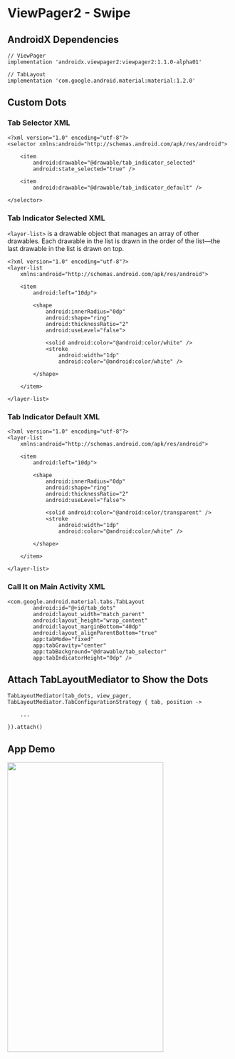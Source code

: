 # ViewPager2 - Swipe

## AndroidX Dependencies
```
// ViewPager
implementation 'androidx.viewpager2:viewpager2:1.1.0-alpha01'

// TabLayout
implementation 'com.google.android.material:material:1.2.0'
```

## Custom Dots

### Tab Selector XML
```
<?xml version="1.0" encoding="utf-8"?>
<selector xmlns:android="http://schemas.android.com/apk/res/android">

    <item
        android:drawable="@drawable/tab_indicator_selected"
        android:state_selected="true" />

    <item
        android:drawable="@drawable/tab_indicator_default" />

</selector>
```

### Tab Indicator Selected XML
`<layer-list>` is a drawable object that manages an array of other drawables. Each drawable in the list is drawn in the order of the list—the last drawable in the list is drawn on top.

```
<?xml version="1.0" encoding="utf-8"?>
<layer-list
    xmlns:android="http://schemas.android.com/apk/res/android">

    <item
        android:left="10dp">

        <shape
            android:innerRadius="0dp"
            android:shape="ring"
            android:thicknessRatio="2"
            android:useLevel="false">

            <solid android:color="@android:color/white" />
            <stroke
                android:width="1dp"
                android:color="@android:color/white" />

        </shape>

    </item>

</layer-list>
```

### Tab Indicator Default XML

```
<?xml version="1.0" encoding="utf-8"?>
<layer-list
    xmlns:android="http://schemas.android.com/apk/res/android">

    <item
        android:left="10dp">

        <shape
            android:innerRadius="0dp"
            android:shape="ring"
            android:thicknessRatio="2"
            android:useLevel="false">

            <solid android:color="@android:color/transparent" />
            <stroke
                android:width="1dp"
                android:color="@android:color/white" />

        </shape>

    </item>

</layer-list>
```

### Call It on Main Activity XML

```
<com.google.android.material.tabs.TabLayout
        android:id="@+id/tab_dots"
        android:layout_width="match_parent"
        android:layout_height="wrap_content"
        android:layout_marginBottom="40dp"
        android:layout_alignParentBottom="true"
        app:tabMode="fixed"
        app:tabGravity="center"
        app:tabBackground="@drawable/tab_selector"
        app:tabIndicatorHeight="0dp" />
```

## Attach TabLayoutMediator to Show the Dots

```
TabLayoutMediator(tab_dots, view_pager, TabLayoutMediator.TabConfigurationStrategy { tab, position ->

    ...
    
}).attach()
```

## App Demo
<img src="https://i.gyazo.com/e446fe41c05fd5b2f1f69774e670db9b.gif" width="350px" height="650px" />
